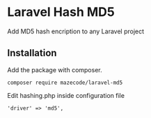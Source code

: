 # Laravel Hash MD5

Add MD5 hash encription to any Laravel project

## Installation
Add the package with composer.

```
composer require mazecode/laravel-md5
```

Edit hashing.php inside configuration file

```
'driver' => 'md5',
```
